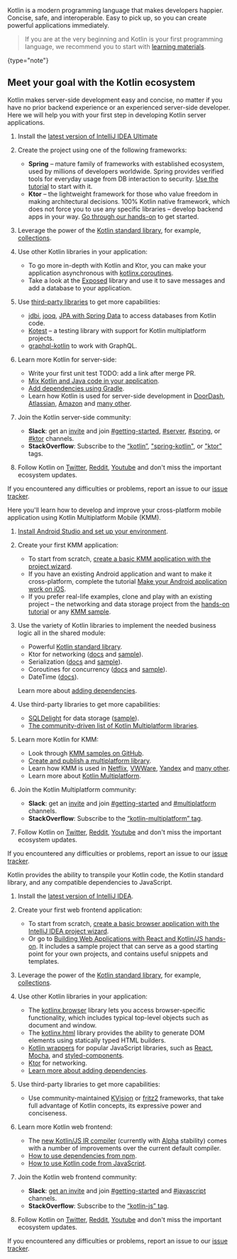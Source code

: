 [//]: # (title: Get started with Kotlin)

Kotlin is a modern programming language that makes developers happier.
Concise, safe, and interoperable. Easy to pick up, so you can create powerful applications immediately.

> If you are at the very beginning and Kotlin is your first programming language, we recommend you to start with [learning materials](learning-materials-overview.md).
>
{type="note"}

## Meet your goal with the Kotlin ecosystem

<tabs>

<tab title="Backend app">

Kotlin makes server-side development easy and concise, no matter if you have no prior backend experience or an experienced server-side developer. Here we will help you with your first step in developing Kotlin server applications.

1. Install the [latest version of IntelliJ IDEA Ultimate](https://www.jetbrains.com/idea/download/)

2. Create the project using one of the following frameworks:

   * **Spring** – mature family of frameworks with established ecosystem, used by millions of developers worldwide. Spring provides verified tools for everyday usage from DB interaction to security. [Use the tutorial](https://spring.io/guides/tutorials/spring-webflux-kotlin-rsocket/) to start with it.
   * **Ktor** – the lightweight framework for those who value freedom in making architectural decisions. 100% Kotlin native framework, which does not force you to use any specific libraries – develop backend apps in your way. [Go through our hands-on](https://play.kotlinlang.org/hands-on/Creating%20a%20WebSocket%20Chat%20with%20Ktor/01_introduction) to get started.

3. Leverage the power of the [Kotlin standard library](https://kotlinlang.org/api/latest/jvm/stdlib/), for example, [collections](collections-overview.md).

4. Use other Kotlin libraries in your application:
   * To go more in-depth with Kotlin and Ktor, you can make your application asynchronous with [kotlinx.coroutines](coroutines-guide.md).
   * Take a look at the [Exposed](https://github.com/JetBrains/Exposed) library and use it to save messages and add a database to your application.

5. Use [third-party libraries](https://blog.jetbrains.com/kotlin/2020/11/server-side-development-with-kotlin-frameworks-and-libraries/) to get more capabilities:
   * [jdbi](https://jdbi.org/#_kotlin), [jooq](https://www.jooq.org/doc/3.0/manual/getting-started/jooq-and-kotlin/), [JPA with Spring Data](https://spring.io/guides/tutorials/spring-boot-kotlin/#_persistence_with_jpa) to access databases from Kotlin code.
   * [Kotest](https://kotest.io/) – a testing library with support for Kotlin multiplatform projects.
   * [graphql-kotlin](https://expediagroup.github.io/graphql-kotlin/docs/getting-started.html) to work with GraphQL.

6. Learn more Kotlin for server-side:
   * Write your first unit test TODO: add a link after merge PR.
   * [Mix Kotlin and Java code in your application](mixing-java-kotlin-intellij.md).
   * [Add dependencies using Gradle](gradle.md).
   * Learn how Kotlin is used for server-side development in [DoorDash](https://kotlinlang.org/lp/server-side/case-studies/doordash), [Atlassian](https://www.youtube.com/watch?v=4GkoB4hZUnw), [Amazon](https://talkingkotlin.com/qldb/?_ga=2.194721837.1273405507.1615277998-602697560.1599818467) and [many other](https://kotlinlang.org/lp/server-side/case-studies/).

7. Join the Kotlin server-side community:
   * **Slack**: get an [invite](https://surveys.jetbrains.com/s3/kotlin-slack-sign-up) and join [#getting-started](https://kotlinlang.slack.com/archives/C0B8MA7FA), [#server](https://kotlinlang.slack.com/archives/C0B8RC352), [#spring](https://kotlinlang.slack.com/archives/C0B8ZTWE4), or [#ktor](https://kotlinlang.slack.com/archives/C0A974TJ9) channels.
   * **StackOverflow**: Subscribe to the [“kotlin”](https://stackoverflow.com/questions/tagged/kotlin), ["spring-kotlin"](https://stackoverflow.com/questions/tagged/spring-kotlin), or ["ktor"](https://stackoverflow.com/questions/tagged/ktor) tags.

8. Follow Kotlin on [Twitter](https://twitter.com/kotlin), [Reddit](https://www.reddit.com/r/Kotlin/), [Youtube](https://www.youtube.com/channel/UCP7uiEZIqci43m22KDl0sNw) and don't miss the important ecosystem updates.

If you encountered any difficulties or problems, report an issue to our [issue tracker](https://youtrack.jetbrains.com/issues/KT).

</tab>

<tab title="Cross-platform mobile app">

Here you'll learn how to develop and improve your cross-platform mobile application using Kotlin Multiplatform Mobile (KMM).

1. [Install Android Studio and set up your environment](https://kotlinlang.org/docs/mobile/setup.html).

2. Create your first KMM application:

    * To start from scratch, [create a basic KMM application with the project wizard](https://kotlinlang.org/docs/mobile/create-first-app.html).
    * If you have an existing Android application and want to make it cross-platform, complete the tutorial [Make your Android application work on iOS](https://kotlinlang.org/docs/mobile/integrate-in-existing-app.html).
    * If you prefer real-life examples, clone and play with an existing project –  the networking and data storage project from the [hands-on tutorial](https://play.kotlinlang.org/hands-on/Networking%20and%20Data%20Storage%20with%20Kotlin%20Multiplatfrom%20Mobile/01_Introduction) or any [KMM sample](https://kotlinlang.org/docs/mobile/samples.html). 
   
3. Use the variety of Kotlin libraries to implement the needed business logic all in the shared module:
    * Powerful [Kotlin standard library](https://kotlinlang.org/api/latest/jvm/stdlib/).
    * Ktor for networking ([docs](https://ktor.io/) and [sample](https://kotlinlang.org/docs/mobile/use-ktor-for-networking.html)).
    * Serialization ([docs](serialization.md) and [sample](https://play.kotlinlang.org/hands-on/Networking%20and%20Data%20Storage%20with%20Kotlin%20Multiplatfrom%20Mobile/04_Creating_a_data_model)).
    * Coroutines for concurrency ([docs](https://kotlinlang.org/docs/mobile/concurrency-overview.html) and [sample](https://kotlinlang.org/docs/mobile/concurrency-and-coroutines.html)).
    * DateTime ([docs](https://github.com/Kotlin/kotlinx-datetime#readme)).
   
   Learn more about [adding dependencies](https://kotlinlang.org/docs/mobile/add-dependencies.html).

4. Use third-party libraries to get more capabilities:
    * [SQLDelight](https://cashapp.github.io/sqldelight/) for data storage ([sample](https://kotlinlang.org/docs/mobile/configure-sqldelight-for-data-storage.html)).
    * [The community-driven list of Kotlin Multiplatform libraries](https://libs.kmp.icerock.dev/).
   
5. Learn more Kotlin for KMM:
   * Look through [KMM samples on GitHub](https://kotlinlang.org/docs/mobile/samples.html).
   * [Create and publish a multiplatform library](mpp-create-lib.md).
   * Learn how KMM is used in [Netflix](https://netflixtechblog.com/netflix-android-and-ios-studio-apps-kotlin-multiplatform-d6d4d8d25d23), [VWWare](https://kotlinlang.org/lp/mobile/case-studies/vmware/), [Yandex](https://kotlinlang.org/lp/mobile/case-studies/yandex/) and [many other](https://kotlinlang.org/lp/mobile/case-studies/).
   * Learn more about [Kotlin Multiplatform](mpp-intro.md).

6. Join the Kotlin Multiplatform community:

    * **Slack**: get an [invite](https://surveys.jetbrains.com/s3/kotlin-slack-sign-up) and join [#getting-started](https://kotlinlang.slack.com/archives/C0B8MA7FA) and [#multiplatform](https://kotlinlang.slack.com/archives/C3PQML5NU) channels.
    * **StackOverflow**: Subscribe to the [“kotlin-multiplatform” tag](https://stackoverflow.com/questions/tagged/kotlin-multiplatform).

7. Follow Kotlin on [Twitter](https://twitter.com/kotlin), [Reddit](https://www.reddit.com/r/Kotlin/), [Youtube](https://www.youtube.com/channel/UCP7uiEZIqci43m22KDl0sNw) and don't miss the important ecosystem updates.

If you encountered any difficulties or problems, report an issue to our [issue tracker](https://youtrack.jetbrains.com/issues/KT).
   
</tab>

<tab title="Web frontend app">

Kotlin provides the ability to transpile your Kotlin code, the Kotlin standard library, and any compatible dependencies to JavaScript.

1. Install the [latest version of IntelliJ IDEA](http://www.jetbrains.com/idea/download/index.html).

2. Create your first web frontend application:

   * To start from scratch, [create a basic browser application with the IntelliJ IDEA project wizard](js-project-setup.md).
   * Or go to [Building Web Applications with React and Kotlin/JS hands-on](https://play.kotlinlang.org/hands-on/Building%20Web%20Applications%20with%20React%20and%20Kotlin%20JS/01_Introduction). It includes a sample project that can serve as a good starting point for your own projects, and contains useful snippets and templates.

3. Leverage the power of the [Kotlin standard library](https://kotlinlang.org/api/latest/jvm/stdlib/), for example, [collections](collections-overview.md).

4. Use other Kotlin libraries in your application:

   * The [kotlinx.browser](browser-api-dom.md) library lets you access browser-specific functionality, which includes typical top-level objects such as document and window.
   * The [kotlinx.html](typesafe-html-dsl.md) library provides the ability to generate DOM elements using statically typed HTML builders.
   * [Kotlin wrappers](https://github.com/JetBrains/kotlin-wrappers) for popular JavaScript libraries, such as [React](https://reactjs.org/), [Mocha](https://mochajs.org/), and [styled-components](https://www.styled-components.com/).
   * [Ktor](https://ktor.io/) for networking.
   * [Learn more about adding dependencies](https://kotlinlang.org/docs/mobile/add-dependencies.html).

5. Use third-party libraries to get more capabilities:
   
   * Use community-maintained [KVision](https://kvision.io/) or [fritz2](https://www.fritz2.dev/) frameworks, that take full advantage of Kotlin concepts, its expressive power and conciseness.
   
6. Learn more Kotlin web frontend:

   * The [new Kotlin/JS IR compiler](js-ir-compiler.md) (currently with [Alpha](components-stability.md) stability) comes with a number of improvements over the current default compiler.
   * [How to use dependencies from npm](using-packages-from-npm.md).
   * [How to use Kotlin code from JavaScript](/js-to-kotlin-interop.md).

7. Join the Kotlin web frontend community:

   * **Slack**: [get an invite](https://surveys.jetbrains.com/s3/kotlin-slack-sign-up) and join [#getting-started](https://kotlinlang.slack.com/archives/C0B8MA7FA) and [#javascript](https://kotlinlang.slack.com/archives/C0B8L3U69) channels.
   * **StackOverflow**: Subscribe to the [“kotlin-js” tag](https://stackoverflow.com/questions/tagged/kotlin-js).

8. Follow Kotlin on [Twitter](https://twitter.com/kotlin), [Reddit](https://www.reddit.com/r/Kotlin/), [Youtube](https://www.youtube.com/channel/UCP7uiEZIqci43m22KDl0sNw) and don't miss the important ecosystem updates.

If you encountered any difficulties or problems, report an issue to our [issue tracker](https://youtrack.jetbrains.com/issues/KT).

</tab>

</tabs>

